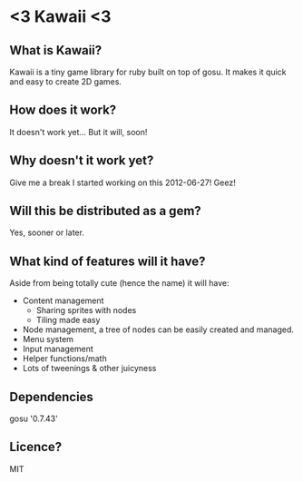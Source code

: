 # <3 Kawaii <3

## What is Kawaii?
Kawaii is a tiny game library for ruby built on top of gosu. It makes it quick and easy to create 2D games.

## How does it work?
It doesn't work yet... But it will, soon!

## Why doesn't it work yet?
Give me a break I started working on this 2012-06-27! Geez!

## Will this be distributed as a gem?
Yes, sooner or later.

## What kind of features will it have?
Aside from being totally cute (hence the name) it will have:
* Content management
	* Sharing sprites with nodes
	* Tiling made easy
* Node management, a tree of nodes can be easily created and managed.
* Menu system
* Input management
* Helper functions/math
* Lots of tweenings & other juicyness

##  Dependencies
gosu '0.7.43'

## Licence?
MIT